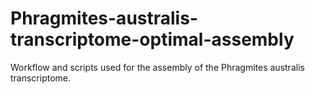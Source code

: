 # Phragmites-australis-transcriptome-optimal-assembly
Workflow and scripts used for the assembly of the Phragmites australis transcriptome.

